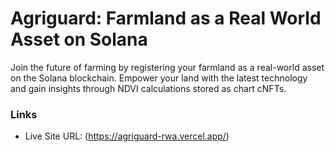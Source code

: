# Agriguard: Farmland as a Real World Asset on Solana

Join the future of farming by registering your farmland as a real-world asset on the Solana blockchain. Empower your land with the latest technology and gain insights through NDVI calculations stored as chart cNFTs.

### Links

- Live Site URL: (https://agriguard-rwa.vercel.app/)
